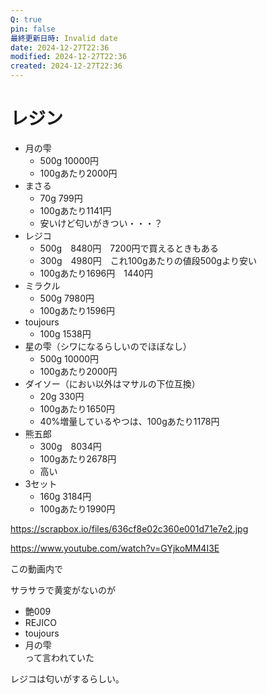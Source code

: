 ```yaml
---
Q: true
pin: false
最終更新日時: Invalid date
date: 2024-12-27T22:36
modified: 2024-12-27T22:36
created: 2024-12-27T22:36
---
```

# レジン

- 月の雫
    - 500g 10000円
    - 100gあたり2000円
- まさる
    - 70g 799円
    - 100gあたり1141円
    - 安いけど匂いがきつい・・・？
- レジコ
    - 500g　8480円　7200円で買えるときもある
    - 300g　4980円　これ100gあたりの値段500gより安い
    - 100gあたり1696円　1440円
- ミラクル
    - 500g 7980円
    - 100gあたり1596円
- toujours
    - 100g 1538円
- 星の雫（シワになるらしいのでほぼなし）
    - 500g 10000円
    - 100gあたり2000円
- ダイソー（におい以外はマサルの下位互換）
    - 20g 330円
    - 100gあたり1650円
    - 40%増量しているやつは、100gあたり1178円
- 熊五郎
    - 300g　8034円
    - 100gあたり2678円
    - 高い
- 3セット
    - 160g 3184円
    - 100gあたり1990円

https://scrapbox.io/files/636cf8e02c360e001d71e7e2.jpg

https://www.youtube.com/watch?v=GYjkoMM4I3E

この動画内で

サラサラで黄変がないのが

- 艶009  
- REJICO  
- toujours  
- 月の雫  
って言われていた  

レジコは匂いがするらしい。